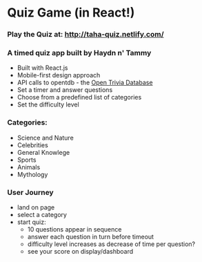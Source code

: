 # Quiz Game (in React!)

### Play the Quiz at: http://taha-quiz.netlify.com/

### A timed quiz app built by Haydn n' Tammy
* Built with React.js
* Mobile-first design approach
* API calls to opentdb - the [Open Trivia Database](https://opentdb.com/)
* Set a timer and answer questions
* Choose from a predefined list of categories
* Set the difficulty level

### Categories:
* Science and Nature
* Celebrities
* General Knowlege
* Sports
* Animals
* Mythology

### User Journey
* land on page
* select a category
* start quiz:
  * 10 questions appear in sequence
  * answer each question in turn before timeout
  * difficulty level increases as decrease of time per question?
  * see your score on display/dashboard
